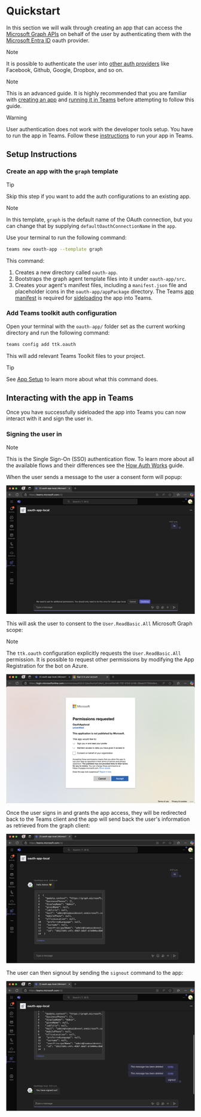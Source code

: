 # Quickstart

In this section we will walk through creating an app that can access the [Microsoft Graph APIs](https://learn.microsoft.com/en-us/graph/overview) on behalf of the user by authenticating them with the [Microsoft Entra ID](https://www.microsoft.com/en-us/security/business/identity-access/microsoft-entra-id) oauth provider. 

> [!Note]
> It is possible to authenticate the user into [other auth providers](https://learn.microsoft.com/en-us/azure/bot-service/bot-builder-concept-identity-providers?view=azure-bot-service-4.0&tabs=adv2%2Cga2#other-identity-providers) like Facebook, Github, Google, Dropbox, and so on.

> [!Note]
> This is an advanced guide. It is highly recommended that you are familiar with [creating an app](https://microsoft.github.io/teams-ai/2.getting-started/1.quickstart.html) and [running it in Teams](https://microsoft.github.io/teams-ai/2.getting-started/3.running-in-teams.html) before attempting to follow this guide.

> [!Warning]
> User authentication does not work with the developer tools setup. You have to run the app in Teams. Follow these [instructions](../../getting-started/running-in-teams.md#debugging-in-teams) to run your app in Teams.

## Setup Instructions

### Create an app with the `graph` template

> [!tip]
> Skip this step if you want to add the auth configurations to an existing app.

> [!note]
> In this template, `graph` is the default name of the OAuth connection, but you can change that by supplying `defaultOauthConnectionName` in the `app`.

Use your terminal to run the following command: 

<!-- langtabs-start -->
```sh
teams new oauth-app --template graph
```
<!-- langtabs-end -->

This command:
1. Creates a new directory called `oauth-app`.
2. Bootstraps the graph agent template files into it under `oauth-app/src`.
3. Creates your agent's manifest files, including a `manifest.json` file and placeholder icons in the `oauth-app/appPackage` directory. The Teams [app manifest](https://learn.microsoft.com/en-us/microsoftteams/platform/resources/schema/manifest-schema) is required for [sideloading](https://learn.microsoft.com/en-us/microsoftteams/platform/concepts/deploy-and-publish/apps-upload) the app into Teams.

### Add Teams toolkit auth configuration

Open your terminal with the `oauth-app/` folder set as the current working directory and run the following command:

<!-- langtabs-start -->
```sh
teams config add ttk.oauth
```
<!-- langtabs-end -->

This will add relevant Teams Toolkit files to your project.

> [!tip]
> See [App Setup](./setup.md#using-teams-toolkit-with-the-teams-cli) to learn more about what this command does.



## Interacting with the app in Teams

Once you have successfully sideloaded the app into Teams you can now interact with it and sign the user in. 

### Signing the user in

> [!Note]
> This is the Single Sign-On (SSO) authentication flow. To learn more about all the available flows and their differences see the [How Auth Works](auth-sso.md) guide.


When the user sends a message to the user a consent form will popup:

![Consent popup](../../assets/consent-popup.png)

This will ask the user to consent to the `User.ReadBasic.All` Microsoft Graph scope:

> [!note]
> The `ttk.oauth` configuration explicitly requests the `User.ReadBasic.All` permission. It is possible to request other permissions by modifying the App Registration for the bot on Azure.

![Entra ID signin](../../assets/entra-id-signin.png)

Once the user signs in and grants the app access, they will be redirected back to the Teams client and the app will send back the user's information as retrieved from the graph client:

![Graph message](../../assets/graph-message.png)

The user can then signout by sending the `signout` command to the app:

![Signout message](../../assets/signout-message.png)